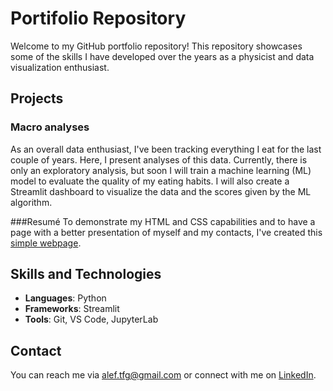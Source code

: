 #  Portifolio Repository

Welcome to my GitHub portfolio repository! This repository showcases some of the skills I have developed over the years as a physicist and data visualization enthusiast.

## Projects

### Macro analyses
As an overall data enthusiast, I've been tracking everything I eat for the last couple of years. Here, I present analyses of this data. Currently, there is only an exploratory analysis, but soon I will train a machine learning (ML) model to evaluate the quality of my eating habits. I will also create a Streamlit dashboard to visualize the data and the scores given by the ML algorithm.

###Resumé
To demonstrate my HTML and CSS capabilities and to have a page with a better presentation of myself and my contacts, I've created this [simple webpage](alef-tfg.github.io).


## Skills and Technologies

- **Languages**: Python
- **Frameworks**: Streamlit
- **Tools**: Git, VS Code, JupyterLab


## Contact

You can reach me via [alef.tfg@gmail.com](mailto:alef.tfg@gmail.com) or connect with me on [LinkedIn](https://www.linkedin.com/in/alef-thiago-farias-guimar%C3%A3es-61b5291b9/).
